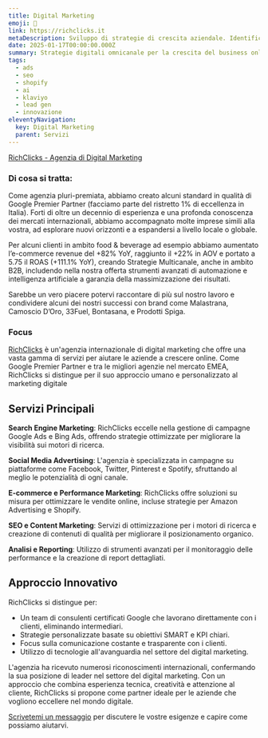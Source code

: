 ```yaml
---
title: Digital Marketing
emoji: 🌱
link: https://richclicks.it
metaDescription: Sviluppo di strategie di crescita aziendale. Identificazione di nuove opportunità di mercato. Gestione di partnership strategiche. Analisi dei dati per guidare le decisioni aziendali.
date: 2025-01-17T00:00:00.000Z
summary: Strategie digitali omnicanale per la crescita del business online
tags:
  - ads
  - seo
  - shopify
  - ai
  - klaviyo
  - lead gen
  - innovazione
eleventyNavigation:
  key: Digital Marketing
  parent: Servizi
---
```


[RichClicks - Agenzia di Digital Marketing](https://richclicks.it) 

### Di cosa si tratta:

Come agenzia pluri-premiata, abbiamo creato alcuni standard in qualità di Google Premier Partner (facciamo parte del ristretto 1% di eccellenza in Italia). Forti di oltre un decennio di esperienza e una profonda conoscenza dei mercati internazionali, abbiamo accompagnato molte imprese simili alla vostra, ad esplorare nuovi orizzonti e a espandersi a livello locale o globale. 

Per alcuni clienti in ambito food & beverage ad esempio abbiamo aumentato l’e-commerce revenue del +82% YoY, raggiunto il +22% in AOV e portato a 5.75 il ROAS (+111.1% YoY), creando Strategie Multicanale, anche in ambito B2B, includendo nella nostra offerta strumenti avanzati di automazione e intelligenza artificiale a garanzia della massimizzazione dei risultati.

Sarebbe un vero piacere potervi raccontare di più sul nostro lavoro e condividere alcuni dei nostri successi con brand come Malastrana, Camoscio D’Oro, 33Fuel, Bontasana, e Prodotti Spiga.

### Focus

[RichClicks](https://richclicks.it) è un'agenzia internazionale di digital marketing che offre una vasta gamma di servizi per aiutare le aziende a crescere online. Come Google Premier Partner e tra le migliori agenzie nel mercato EMEA, RichClicks si distingue per il suo approccio umano e personalizzato al marketing digitale

## Servizi Principali

**Search Engine Marketing**: RichClicks eccelle nella gestione di campagne Google Ads e Bing Ads, offrendo strategie ottimizzate per migliorare la visibilità sui motori di ricerca.

**Social Media Advertising**: L'agenzia è specializzata in campagne su piattaforme come Facebook, Twitter, Pinterest e Spotify, sfruttando al meglio le potenzialità di ogni canale.

**E-commerce e Performance Marketing**: RichClicks offre soluzioni su misura per ottimizzare le vendite online, incluse strategie per Amazon Advertising e Shopify.

**SEO e Content Marketing**: Servizi di ottimizzazione per i motori di ricerca e creazione di contenuti di qualità per migliorare il posizionamento organico.

**Analisi e Reporting**: Utilizzo di strumenti avanzati per il monitoraggio delle performance e la creazione di report dettagliati.

## Approccio Innovativo

RichClicks si distingue per:

- Un team di consulenti certificati Google che lavorano direttamente con i clienti, eliminando intermediari.
- Strategie personalizzate basate su obiettivi SMART e KPI chiari.
- Focus sulla comunicazione costante e trasparente con i clienti.
- Utilizzo di tecnologie all'avanguardia nel settore del digital marketing.

L'agenzia ha ricevuto numerosi riconoscimenti internazionali, confermando la sua posizione di leader nel settore del digital marketing. Con un approccio che combina esperienza tecnica, creatività e attenzione al cliente, RichClicks si propone come partner ideale per le aziende che vogliono eccellere nel mondo digitale.

[Scrivetemi un messaggio](/contatti) per discutere le vostre esigenze e capire come possiamo aiutarvi.
